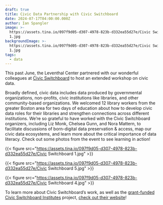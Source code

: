 ```yaml
---
draft: true
title: Civic Data Partnership with Civic Switchboard
date: 2024-07-17T04:00:00.000Z
author: Ian Spangler
image: >-
  https://assets.tina.io/097f9d05-d307-4978-823b-d332ea55d27e/Civic Switchboard
  1.jpg
backgroundImage: >-
  https://assets.tina.io/097f9d05-d307-4978-823b-d332ea55d27e/Civic Switchboard
  1.jpg
tags:
  - data
---
```


This past June, the Leventhal Center partnered with our wonderful colleagues at [Civic Switchboard](https://civic-switchboard.github.io/) to host an extended workshop on civic data.

Broadly defined, civic data includes data produced by governmental organizations, non-profits, civic institutions like libraries, and other community-based organizations. We welcomed 12 library workers from the greater Boston area for two days of education about how to develop civic data roles for their libraries and strengthen connections across different institutions. We’re so grateful to have worked with the Civic Switchboard organizers, including Liz Monk, Chelsea Gunn, and Nora Mattern, to facilitate discussions of born-digital data preservation & access, map our civic data ecosystems, and learn more about the critical importance of data literacy. Check out some photos from the event to see learning in action!

{{< figure src="https://assets.tina.io/097f9d05-d307-4978-823b-d332ea55d27e/Civic Switchboard 1.jpg" >}}

{{< figure src="https://assets.tina.io/097f9d05-d307-4978-823b-d332ea55d27e/Civic Switchboard 5.jpg" >}}

{{< figure src="https://assets.tina.io/097f9d05-d307-4978-823b-d332ea55d27e/Civic Switchboard 4.jpg" >}}

To learn more about Civic Switchboard’s work, as well as the [grant-funded Civic Switchboard Institutes](https://civic-switchboard.github.io/2024-institutes/) project, [check out their website](https://civic-switchboard.github.io/about/)!
